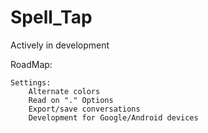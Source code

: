 # Spell_Tap
 Actively in development

RoadMap:

	Settings:
		Alternate colors
		Read on "." Options
		Export/save conversations
		Development for Google/Android devices
